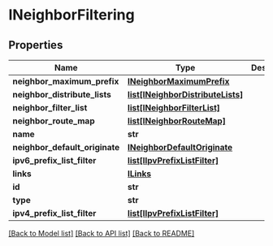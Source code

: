 # INeighborFiltering

## Properties
Name | Type | Description | Notes
------------ | ------------- | ------------- | -------------
**neighbor_maximum_prefix** | [**INeighborMaximumPrefix**](INeighborMaximumPrefix.md) |  | [optional] 
**neighbor_distribute_lists** | [**list[INeighborDistributeLists]**](INeighborDistributeLists.md) |  | [optional] 
**neighbor_filter_list** | [**list[INeighborFilterList]**](INeighborFilterList.md) |  | [optional] 
**neighbor_route_map** | [**list[INeighborRouteMap]**](INeighborRouteMap.md) |  | [optional] 
**name** | **str** |  | [optional] 
**neighbor_default_originate** | [**INeighborDefaultOriginate**](INeighborDefaultOriginate.md) |  | [optional] 
**ipv6_prefix_list_filter** | [**list[IIpvPrefixListFilter]**](IIpvPrefixListFilter.md) |  | [optional] 
**links** | [**ILinks**](ILinks.md) |  | [optional] 
**id** | **str** |  | [optional] 
**type** | **str** |  | [optional] 
**ipv4_prefix_list_filter** | [**list[IIpvPrefixListFilter]**](IIpvPrefixListFilter.md) |  | [optional] 

[[Back to Model list]](../README.md#documentation-for-models) [[Back to API list]](../README.md#documentation-for-api-endpoints) [[Back to README]](../README.md)


